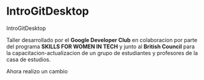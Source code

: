 # IntroGitDesktop

 IntroGitDesktop

Taller desarrollado por el **Google Developer Club** en colaboracion por parte del programa **SKILLS FOR WOMEN IN TECH** y junto al **British Council** para la capacitacion-actualizacion de un grupo de estudiantes y profesores de la casa de estudios.

Ahora realizo un cambio